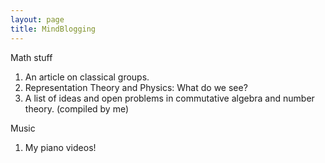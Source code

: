 ```yaml
---
layout: page
title: MindBlogging
---
```


<p class="message">
  Math stuff
</p>

1. An article on classical groups.
2. Representation Theory and Physics: What do we see?
3. A list of ideas and open problems in commutative algebra and number theory. (compiled by me)

<p class="message">
   Music
</p>

1. My piano videos!

